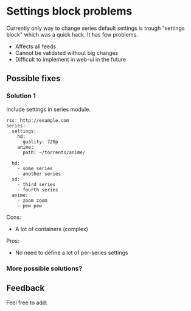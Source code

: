 # Settings block problems
Currently only way to change series default settings is trough "settings block" which was a quick hack. It has few problems.

 * Affects all feeds
 * Cannot be validated without big changes
 * Difficult to implement in web-ui in the future

## Possible fixes
### Solution 1
Include settings in series module.

```
rss: http://example.com
series:
  settings:
    hd:
      quality: 720p
    anime:
      path: ~/torrents/anime/

  hd:
    - some series
    - another series
  sd:
    - third series
    - fourth series
  anime:
    - zoom zoom
    - pew pew
```

Cons:

 * A lot of containers (complex)

Pros:
 
 * No need to define a lot of per-series settings

### More possible solutions?

## Feedback
Feel free to add: